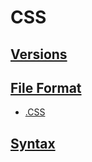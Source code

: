 # CSS

## [Versions](../../../../../KEYWORDS/Versions.md)

<!-- - [CSS1]() -->
<!-- - [CSS2]() -->
<!-- - [CSS3]() -->

<!-- ## Preprocessors -->
<!-- - [SASS]()  -->

<!-- # SASS -->

<!-- - [Sass Lang](https://sass-lang.com/) -->

<!-- - [LESS]() -->

<!-- # LESS -->

<!-- - [Less CSS](https://lesscss.org/) -->

<!-- ## Frameworks -->

<!-- - [TAILWIND]()  -->

<!-- # TAILWIND -->

<!-- - [Tailwind CSS](https://tailwindcss.com/) -->

<!-- - [BULMA]() -->

<!-- # BULMA -->

<!-- - [Bulma CSS Framework](https://bulma.io/) -->

## [File Format](../../../../../KEYWORDS/File-Format.md)

- [.CSS]()

## [Syntax](../../../../../KEYWORDS/Syntax.md)

<!-- 

STRUCTURE..

selector {
    property: value;
} 

-->

<!-- - [SELECTORS]() -->
<!-- - [PROPERTIES]() -->

<!-- ## Resources -->
<!-- https://en.wikipedia.org/wiki/CSS -->
<!-- https://www.w3schools.com/css/ -->
<!-- https://www.codecademy.com/learn/learn-css -->
<!-- https://developer.mozilla.org/en-US/docs/Web/CSS -->
<!-- https://code.visualstudio.com/docs/languages/css -->